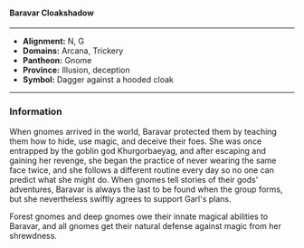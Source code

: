 #### Baravar Cloakshadow
___

- **Alignment:** N, G
- **Domains:** Arcana, Trickery
- **Pantheon:** Gnome
- **Province:** Illusion, deception
- **Symbol:** Dagger against a hooded cloak
___

### Information

When gnomes arrived in the world, Baravar protected them by teaching them how to hide, use magic, and deceive their foes. She was once entrapped by the goblin god Khurgorbaeyag, and after escaping and gaining her revenge, she began the practice of never wearing the same face twice, and she follows a different routine every day so no one can predict what she might do. When gnomes tell stories of their gods' adventures, Baravar is always the last to be found when the group forms, but she nevertheless swiftly agrees to support Garl's plans.

Forest gnomes and deep gnomes owe their innate magical abilities to Baravar, and all gnomes get their natural defense against magic from her shrewdness.